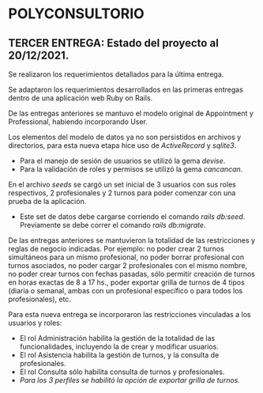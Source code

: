 # POLYCONSULTORIO
## TERCER ENTREGA: Estado del proyecto al 20/12/2021.

Se realizaron los requerimientos detallados para la última entrega.

Se adaptaron los requerimientos desarrollados en las primeras entregas dentro de una aplicación web Ruby on Rails.

De las entregas anteriores se mantuvo el modelo original de Appointment y Professional, habiendo incorporando User.

Los elementos del modelo de datos ya no son persistidos en archivos y directorios, para esta nueva etapa hice uso de *ActiveRecord* y *sqlite3*.

* Para el manejo de sesión de usuarios se utilizó la gema *devise*.
* Para la validación de roles y permisos se utilizó la gema *cancancan*.

En el archivo *seeds* se cargó un set inicial de 3 usuarios con sus roles respectivos, 2 profesionales y 2 turnos para poder comenzar con una prueba de la aplicación.
* Este set de datos debe cargarse corriendo el comando *rails db:seed*. Previamente se debe correr el comando *rails db:migrate*.

De las entregas anteriores se mantuvieron la totalidad de las restricciones y reglas de negocio indicadas. Por ejemplo: no poder crear 2 turnos simultáneos para un mismo profesional, no poder borrar profesional con turnos asociados, no poder cargar 2 profesionales con el mismo nombre, no poder crear turnos con fechas pasadas, sólo permitir creación de turnos en horas exactas de 8 a 17 hs., poder exportar grilla de turnos de 4 tipos (diaria o semanal, ambas con un profesional específico o para todos los profesionales), etc.

Para esta nueva entrega se incorporaron las restricciones vinculadas a los usuarios y roles:
* El rol Administración habilita la gestión de la totalidad de las funcionalidades, incluyendo la de crear y modificar usuarios.
* El rol Asistencia habilita la gestión de turnos, y la consulta de profesionales.
* El rol Consulta sólo habilita consulta de turnos y profesionales.
* *Para los 3 perfiles se habilitó la opción de exportar grilla de turnos.*